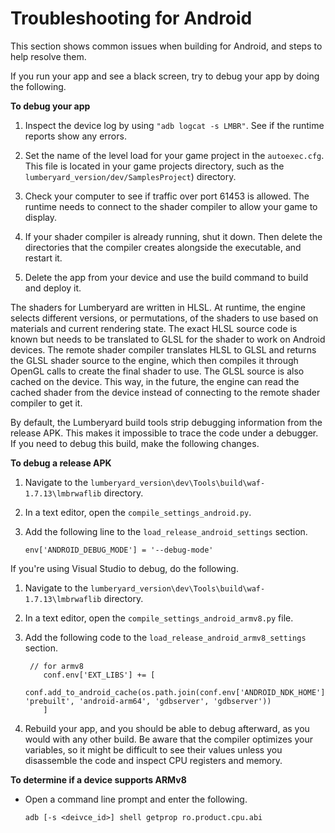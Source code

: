 # Troubleshooting for Android<a name="troubleshoot-android"></a>

This section shows common issues when building for Android, and steps to help resolve them\.

If you run your app and see a black screen, try to debug your app by doing the following\.

**To debug your app**

1. Inspect the device log by using `"adb logcat -s LMBR"`\. See if the runtime reports show any errors\.

1. Set the name of the level load for your game project in the `autoexec.cfg`\. This file is located in your game projects directory, such as the `lumberyard_version/dev/SamplesProject`\) directory\.

1. Check your computer to see if traffic over port 61453 is allowed\. The runtime needs to connect to the shader compiler to allow your game to display\.

1. If your shader compiler is already running, shut it down\. Then delete the directories that the compiler creates alongside the executable, and restart it\.

1. Delete the app from your device and use the build command to build and deploy it\.

The shaders for Lumberyard are written in HLSL\. At runtime, the engine selects different versions, or permutations, of the shaders to use based on materials and current rendering state\. The exact HLSL source code is known but needs to be translated to GLSL for the shader to work on Android devices\. The remote shader compiler translates HLSL to GLSL and returns the GLSL shader source to the engine, which then compiles it through OpenGL calls to create the final shader to use\. The GLSL source is also cached on the device\. This way, in the future, the engine can read the cached shader from the device instead of connecting to the remote shader compiler to get it\.

By default, the Lumberyard build tools strip debugging information from the release APK\. This makes it impossible to trace the code under a debugger\. If you need to debug this build, make the following changes\.

**To debug a release APK**

1. Navigate to the `lumberyard_version\dev\Tools\build\waf-1.7.13\lmbrwaflib` directory\.

1. In a text editor, open the `compile_settings_android.py`\.

1. Add the following line to the `load_release_android_settings` section\.

   ```
   env['ANDROID_DEBUG_MODE'] = '--debug-mode'
   ```

If you're using Visual Studio to debug, do the following\.

1. Navigate to the `lumberyard_version\dev\Tools\build\waf-1.7.13\lmbrwaflib` directory\.

1. In a text editor, open the `compile_settings_android_armv8.py` file\.

1. Add the following code to the `load_release_android_armv8_settings` section\.

   ```
   	// for armv8
       conf.env['EXT_LIBS'] += [
           conf.add_to_android_cache(os.path.join(conf.env['ANDROID_NDK_HOME'], 'prebuilt', 'android-arm64', 'gdbserver', 'gdbserver'))
       ]
   ```

1. Rebuild your app, and you should be able to debug afterward, as you would with any other build\. Be aware that the compiler optimizes your variables, so it might be difficult to see their values unless you disassemble the code and inspect CPU registers and memory\.

**To determine if a device supports ARMv8**
+ Open a command line prompt and enter the following\.

  ```
  adb [-s <deivce_id>] shell getprop ro.product.cpu.abi
  ```